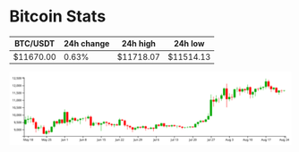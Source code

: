 # Bitcoin Stats

BTC/USDT|24h change|24h high|24h low|
|---|---|---|---|
|$11670.00|0.63%|$11718.07|$11514.13|

<img src="./chart.svg">

